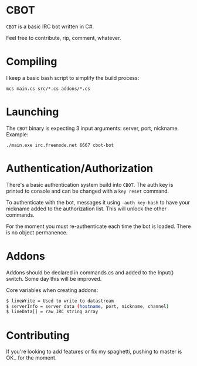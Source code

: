 # CBOT

`CBOT` is a basic IRC bot written in C#.  

Feel free to contribute, rip, comment, whatever. 

# Compiling

I keep a basic bash script to simplify the build process:

`mcs main.cs src/*.cs addons/*.cs`

# Launching

The `CBOT` binary is expecting 3 input arguments: server, port, nickname. Example: 

`./main.exe irc.freenode.net 6667 cbot-bot`

# Authentication/Authorization

There's a basic authentication system build into `CBOT`. The auth key is printed to console and can be changed with a `key reset` command.

To authenticate with the bot, messages it using `-auth key-hash` to have your nickname added to the authorization list.  This will unlock the other commands.

For the moment you must re-authenticate each time the bot is loaded.  There is no object permanence. 

# Addons

Addons should be declared in commands.cs and added to the Input() switch.  Some day this will be improved.

Core variables when creating addons:
```bash
$ lineWrite = Used to write to datastream
$ serverInfo = server data (hostname, port, nickname, channel)
$ lineData[] = raw IRC string array
```

# Contributing

If you're looking to add features or fix my spaghetti, pushing to master is OK.. for the moment.